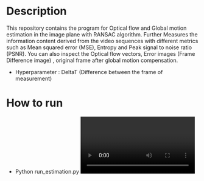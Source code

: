 # Description 
This repository contains the program for Optical flow and Global motion estimation in the image plane with RANSAC algorithm. Further Measures the information content derived from 
the video sequences with different metrics such as Mean squared error (MSE), Entropy and Peak signal to noise ratio (PSNR). You can also inspect the Optical flow vectors, 
Error images (Frame Difference image) , original frame after global motion compensation.

- Hyperparameter : DeltaT <integer> (Difference between the frame of measurement)

# How to run 
- Python run_estimation.py <video file path> <DeltaT> 
